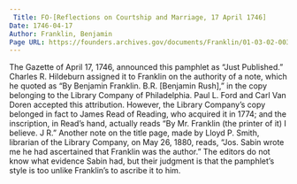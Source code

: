 ```yaml
---
 Title: FO-[Reflections on Courtship and Marriage, 17 April 1746]
Date: 1746-04-17
Author: Franklin, Benjamin
Page URL: https://founders.archives.gov/documents/Franklin/01-03-02-0030
---
```


The Gazette of April 17, 1746, announced this pamphlet as “Just Published.” Charles R. Hildeburn assigned it to Franklin on the authority of a note, which he quoted as “By Benjamin Franklin. B.R. [Benjamin Rush],” in the copy belonging to the Library Company of Philadelphia. Paul L. Ford and Carl Van Doren accepted this attribution. However, the Library Company’s copy belonged in fact to James Read of Reading, who acquired it in 1774; and the inscription, in Read’s hand, actually reads “By Mr. Franklin (the printer of it) I believe. J R.” Another note on the title page, made by Lloyd P. Smith, librarian of the Library Company, on May 26, 1880, reads, “Jos. Sabin wrote me he had ascertained that Franklin was the author.” The editors do not know what evidence Sabin had, but their judgment is that the pamphlet’s style is too unlike Franklin’s to ascribe it to him.

